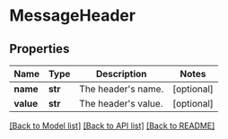 # MessageHeader

## Properties
Name | Type | Description | Notes
------------ | ------------- | ------------- | -------------
**name** | **str** | The header&#39;s name. | [optional] 
**value** | **str** | The header&#39;s value. | [optional] 

[[Back to Model list]](../README.md#documentation-for-models) [[Back to API list]](../README.md#documentation-for-api-endpoints) [[Back to README]](../README.md)


